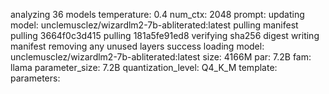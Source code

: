 analyzing  36 models
temperature:  0.4
num_ctx:  2048
prompt: 
 updating model: unclemusclez/wizardlm2-7b-abliterated:latest
pulling manifest
pulling 3664f0c3d415
pulling 181a5fe91ed8
verifying sha256 digest
writing manifest
removing any unused layers
success
 loading model: unclemusclez/wizardlm2-7b-abliterated:latest size: 4166M par: 7.2B fam: llama
 parameter_size: 7.2B
 quantization_level: Q4_K_M
 template: 
 parameters: 

<!-- F83FE6B9 -->